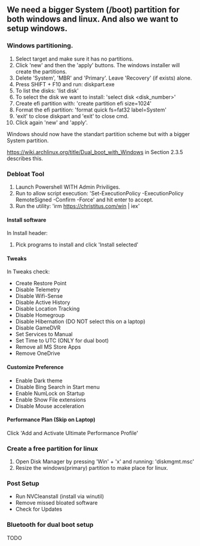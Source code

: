 ## We need a bigger System (/boot) partition for both windows and linux. And also we want to setup windows.
### Windows partitioning. 

1) Select target and make sure it has no partitions.
2) Click 'new' and then the 'apply' buttons. The windows installer will create the partitions.
3) Delete 'System', 'MBR' and 'Primary'. Leave 'Recovery' (if exists) alone.
4) Press SHIFT + F10 and run: diskpart.exe
5) To list the disks: 'list disk'
6) To select the disk we want to install: 'select disk <disk_number>'
7) Create efi partition with: 'create partition efi size=1024'
8) Format the efi partition: 'format quick fs=fat32 label=System'
9) 'exit' to close diskpart and 'exit' to close cmd.
10) Click again 'new' and 'apply'.

Windows should now have the standart partition scheme but with a bigger System partition.

https://wiki.archlinux.org/title/Dual_boot_with_Windows in Section 2.3.5 describes this.

### Debloat Tool

1) Launch Powershell WITH Admin Priviliges.
2) Run to allow script execution: 'Set-ExecutionPolicy -ExecutionPolicy RemoteSigned -Confirm -Force' and hit enter to accept.
3) Run the utility: 'irm https://christitus.com/win | iex'

#### Install software
In Install header:

1) Pick programs to install and click 'Install selected'

#### Tweaks
In Tweaks check:
- Create Restore Point
- Disable Telemetry
- Disable Wifi-Sense
- Disable Active History
- Disable Location Tracking
- Disable Homegroup
- Disable Hibernation (DO NOT select this on a laptop)
- Disable GameDVR
- Set Services to Manual
- Set Time to UTC (ONLY for dual boot)
- Remove all MS Store Apps
- Remove OneDrive

#### Customize Preference
- Enable Dark theme
- Disable Bing Search in Start menu
- Enable NumLock on Startup
- Enable Show File extensions
- Disable Mouse acceleration

#### Performance Plan (Skip on Laptop)
Click 'Add and Activate Ultimate Performance Profile'

### Create a free partition for linux
1) Open Disk Manager by pressing 'Win' + 'x' and running: 'diskmgmt.msc'
2) Resize the windows(primary) partition to make place for linux.

### Post Setup
- Run NVCleanstall (install via winutil)
- Remove missed bloated software
- Check for Updates

### Bluetooth for dual boot setup
TODO
